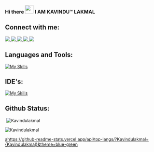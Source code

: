 ### Hi there <img src="https://media.giphy.com/media/hvRJCLFzcasrR4ia7z/giphy.gif" width="28"> I AM KAVINDU™ LAKMAL 

## Connect with me:
  <a href="https://www.linkedin.com/in/kavindu-lakmal-wickramasinghe/" target="blank">
    <img src="https://skillicons.dev/icons?i=linkedin" />
  </a>
  
  <a href="https://www.instagram.com/kavindulakmal37/" target="blank">
    <img src="https://skillicons.dev/icons?i=instagram" />
  </a>
  
  <a href="https://twitter.com/KLakaml" target="blank">
    <img src="https://skillicons.dev/icons?i=twitter" />
  </a>
  
  <a href="https://stackoverflow.com/users/19791764/kavindu-lakmal" target="blank">
    <img src="https://skillicons.dev/icons?i=stackoverflow" />
  </a>
  
  <a href="http://gitlab.sliit.lk/KavinduLakmal">
    <img src="https://skillicons.dev/icons?i=gitlab" />
  </a>
  

## Languages and Tools:
[![My Skills](https://skillicons.dev/icons?i=aws,azure,react,angular,bootstrap,c,cpp,css,django,docker,express,fastapi,figma,firebase,flask,git,hibernate,html,java,js,jquery,kubernetes,linux,maven,mongodb,mysql,nodejs,octave,php,py,r,spring,sqlite,selenium,&perline=15)](https://skillicons.dev)


## IDE's:
[![My Skills](https://skillicons.dev/icons?i=androidstudio,eclipse,idea,visualstudio,vscode&theme=light)](https://skillicons.dev)

## Github Status:

<p>&nbsp;<img align="center" src="https://github-readme-stats.vercel.app/api?username=Kavindulakmal&show_icons=true&theme=dark&locale=en" alt="Kavindulakmal" /></p>

<p><img align="center" src="https://github-readme-streak-stats.herokuapp.com/?user=Kavindulakmal&theme=dark" alt="Kavindulakmal" /></p>

<ahttps://github-readme-stats.vercel.app/api/top-langs/?Kavindulakmal={Kavindulakmal}&theme=blue-green></a>




